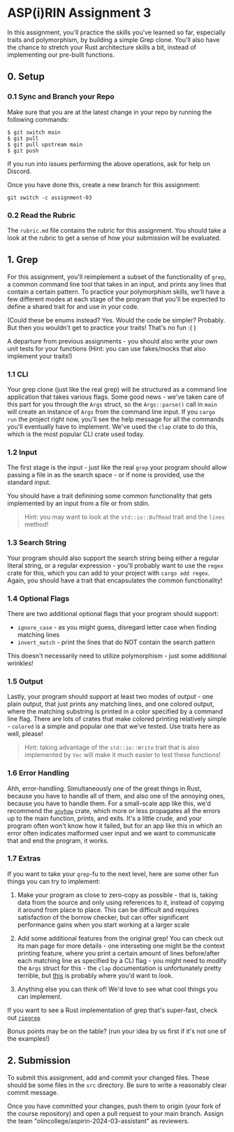 # ASP(i)RIN Assignment 3

In this assignment, you'll practice the skills you've learned so far, especially traits and polymorphism, by building a simple Grep clone. You'll also have the chance to stretch your Rust architecture skills a bit, instead of implementing our pre-built functions.

## 0. Setup

### 0.1 Sync and Branch your Repo

Make sure that you are at the latest change in your repo by running the following commands:

```
$ git switch main
$ git pull
$ git pull upstream main
$ git push
```
If you run into issues performing the above operations, ask for help on Discord.

Once you have done this, create a new branch for this assignment:
```
git switch -c assignment-03
```

### 0.2 Read the Rubric

The `rubric.md` file contains the rubric for this assignment. You should take a look at the rubric to get a sense of how your submission will be evaluated.

## 1. Grep

For this assignment, you'll reimplement a subset of the functionality of `grep`, a common command line tool that takes in an input, and prints any lines that contain a certain pattern. To practice your polymorphism skills, we'll have a few different modes at each stage of the program that you'll be expected to define a shared trait for and use in your code.

(Could these be enums instead? Yes. Would the code be simpler? Probably. But then you wouldn't get to practice your traits! That's no fun :( ) 

A departure from previous assignments - you should also write your own unit tests for your functions (Hint: you can use fakes/mocks that also implement your traits!)

### 1.1 CLI

Your grep clone (just like the real grep) will be structured as a command line application that takes various flags. Some good news - we've taken care of this part for you through the `Args` struct, so the `Args::parse()` call in `main` will create an instance of `Args` from the command line input. If you `cargo run` the project right now, you'll see the help message for all the commands you'll eventually have to implement. We've used the `clap` crate to do this, which is the most popular CLI crate used today.

### 1.2 Input

The first stage is the input - just like the real `grep` your program should allow passing a file in as the search space - or if none is provided, use the standard input.

You should have a trait definining some common functionality that gets implemented by an input from a file or from stdin.

> Hint: you may want to look at the `std::io::BufRead` trait and the `lines` method!

### 1.3 Search String

Your program should also support the search string being either a regular literal string, or a regular expression - you'll probably want to use the `regex` crate for this, which you can add to your project with `cargo add regex`. Again, you should have a trait that encapsulates the common functionality!

### 1.4 Optional Flags

There are two additional optional flags that your program should support:
- `ignore_case` - as you might guess, disregard letter case when finding matching lines
- `invert_match` - print the lines that do NOT contain the search pattern

This doesn't necessarily need to utilize polymorphism - just some additional wrinkles!

### 1.5 Output

Lastly, your program should support at least two modes of output - one plain output, that just prints any matching lines, and one colored output, where the matching substring is printed in a color specified by a command line flag. There are lots of crates that make colored printing relatively simple - `colored` is a simple and popular one that we've tested. Use traits here as well, please!

> Hint: taking advantage of the `std::io::Write` trait that is also implemented by `Vec` will make it much easier to test these functions!

### 1.6 Error Handling

Ahh, error-handling. Simultaneously one of the great things in Rust, because you have to handle all of them, and also one of the annoying ones, because you have to handle them. For a small-scale app like this, we'd recommend the [`anyhow`](https://docs.rs/anyhow/latest/anyhow/) crate, which more or less propagates all the errors up to the main function, prints, and exits. It's a little crude, and your program often won't know how it failed, but for an app like this in which an error often indicates malformed user input and we want to communicate that and end the program, it works.

### 1.7 Extras

If you want to take your `grep`-fu to the next level, here are some other fun things you can try to implement:

1. Make your program as close to zero-copy as possible - that is, taking data from the source and only using references to it, instead of copying it around from place to place. This can be difficult and requires satisfaction of the borrow checker, but can offer significant performance gains when you start working at a larger scale

2. Add some additional features from the original grep! You can check out its man page for more details - one interseting one might be the context printing feature, where you print a certain amount of lines before/after each matching line as specified by a CLI flag - you might need to modify the `Args` struct for this - the `clap` documentation is unfortunately pretty terrible, but [this](https://docs.rs/clap/latest/clap/_derive/index.html) is probably where you'd want to look.

3. Anything else you can think of! We'd love to see what cool things you can implement.

If you want to see a Rust implementation of grep that's super-fast, check out [`ripgrep`](https://github.com/BurntSushi/ripgrep)

Bonus points may be on the table? (run your idea by us first if it's not one of the examples!)

## 2. Submission

To submit this assignment, add and commit your changed files. These should be some files in the `src` directory. Be sure to write a reasonably clear commit message.

Once you have committed your changes, push them to origin (your fork of the course repository) and open a pull request to your main branch. Assign the team "olincollege/aspirin-2024-03-assistant" as reviewers.
